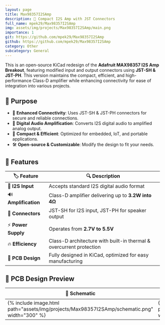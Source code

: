 ```yaml
---
layout: page
title: Max98357I2SAmp
description: 🎵 Compact I2S Amp with JST Connectors
full_name: mpek29/Max98357I2SAmp
img: assets/img/projects/Max98357I2SAmp/main.png
importance: 1
git: https://github.com/mpek29/Max98357I2SAmp
github: https://github.com/mpek29/Max98357I2SAmp
category: Other
subcategory: General
---
```



This is an open-source KiCad redesign of the **Adafruit MAX98357 I2S Amp Breakout**, featuring modified input and output connectors using **JST-SH & JST-PH**. This version maintains the compact, efficient, and high-performance Class-D amplifier while enhancing connectivity for ease of integration into various projects.

## 🎯 Purpose


- 🔌 **Enhanced Connectivity**: Uses JST-SH & JST-PH connectors for secure and reliable connections.
- 🎵 **Digital Audio Amplification**: Converts I2S digital audio to amplified analog output.
- 📏 **Compact & Efficient**: Optimized for embedded, IoT, and portable applications.
- 🛠️ **Open-source & Customizable**: Modify the design to fit your needs.

## 📝 Features


| 🏷️ Feature          | 🔍 Description                                                      |
| -------------------- | ------------------------------------------------------------------- |
| 🎵 **I2S Input**     | Accepts standard I2S digital audio format                           |
| 🔊 **Amplification** | Class-D amplifier delivering up to **3.2W into 4Ω**                 |
| 🔌 **Connectors**    | JST-SH for I2S input, JST-PH for speaker output                     |
| ⚡ **Power Supply**   | Operates from **2.7V to 5.5V**                                      |
| 🔥 **Efficiency**    | Class-D architecture with built-in thermal & overcurrent protection |
| 📜 **PCB Design**    | Fully designed in KiCad, optimized for easy manufacturing           |

## 📐 PCB Design Preview


| 📜 Schematic | 🖥️ PCB Layout | 🏗️ 3D |
|-----------|-----------|-----------|
| {% include image.html path="assets/img/projects/Max98357I2SAmp/schematic.png" width="300" %} | {% include image.html path="assets/img/projects/Max98357I2SAmp/pcb_layout.png" width="300" %} | {% include image.html path="assets/img/projects/Max98357I2SAmp/3d.png" width="300" %} |

